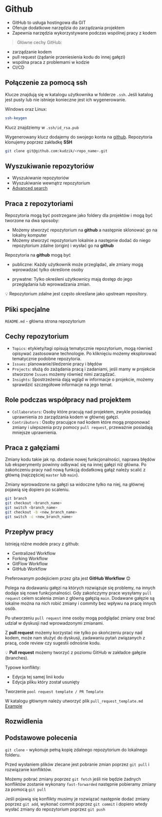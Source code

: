 # Github

- GitHub to usługa hostingowa dla GIT
- Oferuje dodatkowe narzędzia do zarządzania projektem
- Zapewnia narzędzia wykorzystywane podczas wspólnej pracy z kodem

> Główne cechy GitHub:

- zarządzanie kodem
- pull request (żądanie przeniesienia kodu do innej gałęzi)
- wspólna praca z problemami w kodzie
- CI/CD

## Połączenie za pomocą ssh

Klucze znajdują się w katalogu użytkownika w folderze `.ssh`. Jeśli katalog jest pusty lub nie istnieje konieczne jest ich wygenerowanie.

Windows oraz Linux:

```bash
ssh-keygen
```

Klucz znajdziemy w `.ssh/id_rsa.pub`

Wygenerowany klucz dodajemy do swojego konta na [github](https://github.com/settings/keys). Repozytoria klonujemy poprzez zakładkę **SSH**

```bash
git clone git@github.com:kudzik/<repo_name>.git
```

## Wyszukiwanie repozytoriów

- Wyszukiwanie repozytoriów
- Wyszukiwanie wewnątrz repozytorium
- [Advanced search](https://github.com/search/advanced)

## Praca z repozytoriami

Repozytoria mogą być postrzegane jako foldery dla projektów i mogą być tworzone na dwa sposoby:

- Możemy stworzyć repozytorium na **github** a następnie sklonować go na lokalny komputer
- Możemy stworzyć repozytorium lokalnie a następnie dodać do niego repozytorium zdalne (origin) i wysłać go na **github**

Repozytoria na **github** mogą być

- publiczne:
Każdy użytkownik może przeglądać, ale zmiany mogą wprowadzać tylko określone osoby

- prywatne:
Tylko określeni użytkownicy mają dostęp do jego przeglądania lub wprowadzania zmian.

:bulb: Repozytorium zdalne jest często określane jako upstream repository.

## Pliki specjalne

`README.md` - główna strona repozytorium

<!-- `CODEOWNERS` - plik z danymi właścicieli kodu. Dzięki dodaniu pliku osoby które są w nim wymienione otrzymają automatyczne powiadomienie gdy zostanie wykonane żądanie `pull request`

```markdown
* @github_username
/docs/ @github_username
``` -->

## Cechy repozytorium

- `Topics`: etykiety/tagi opisują tematycznie repozytorium, mogą również opisywać zastosowane technologie. Po kliknięciu możemy eksplorować tematycznie podobne repozytoria.
- `Issues`: planowanie/śledzenie pracy i błędów
- `Projects`: służą do zażądania pracą i zadaniami, jeśli mamy w projekcie stworzone `Issues` możemy również nimi zarządzać.
- `Insights`: Spostrzeżenia dają wgląd w informacje o projekcie, możemy sprawdzić szczegółowe informacje na jego temat.

## Role podczas współpracy nad projektem

- `Collaborators`: Osoby które pracują nad projektem, zwykle posiadają uprawnienia zo zarządzania kodem w głównej gałęzi.
- `Contributors` : Osoby pracujące nad kodem które mogą proponować zmiany i ulepszenia przy pomocy `pull request`, przeważnie posiadają mniejsze uprawnienia.

## Praca z gałęziami

Zmiany kodu takie jak np. dodanie nowej funkcjonalności, naprawa błędów lub eksperymenty powinny odbywać się na innej gałęzi niż główna. Po zakończeniu pracy nad nową funkcją dodatkową gałąź należy scalić z główną (najczęściej `master` lub `main`).

Zmiany wprowadzone na gałęzi sa widoczne tylko na niej, na głównej pojawią się dopiero po scaleniu.

```bash
git branch
git checkout <branch_name>
git switch <branch_name>
git checkout -b <new_branch_name>
git switch -c <new_branch_name>
```

## Przepływ pracy

Istnieją różne modele pracy z github:

- Centralized Workflow
- Forking Workflow
- GitFlow Workflow
- GitHub Workflow

Preferowanym podejściem przez gita jest **GitHub Workflow** :blush:

Polega na dodawaniu gałęzi na których rozwiązuje się problemy, na innych dodaje się nowe funkcjonalności. Gdy zakończymy prace wysyłamy `pull request` celem scalenia zmian z główną gałęzią `main`. Dodawane gałęzie są lokalne można na nich robić zmiany i commity bez wpływu na pracę innych osób.

Po utworzeniu `pull request` inne osoby mogą podglądać zmiany oraz brać udział w dyskusji nad wprowadzonymi zmianami.

Z **pull request** możemy korzystać nie tylko po skończeniu pracy nad kodem, może nam służyć do dyskusji, zadawaniu pytań związanych z pracą, code review czy sugestii odnośnie kodu.

:bulb: **Pull request** możemy tworzyć z poziomu GitHub w zakładce gałęzie (branches).

Typowe konflikty:

- Edycja tej samej linii kodu
- Edycja pliku który został usunięty

Tworzenie `pool request template / PR Template`

W katalogu głównym należy utworzyć plik `pull_request_template.md` [Example](https://github.com/kudzik/Study-Notes/blob/main/Git%20and%20Github/Files_Example/pull_request_template.md)

## Rozwidlenia

## Podstawowe polecenia

`git clone` - wykonuje pełną kopię zdalnego repozytorium do lokalnego folderu.

Przed wysłaniem plików zlecane jest pobranie zmian poprzez `git pull` i rozwiązanie konfliktów.

Możemy pobrać zmiany poprzez `git fetch` jeśli nie będzie żadnych konfliktów zostanie wykonany `fast-forwarded` następnie pobieramy zmiany za pomocą `git pull`

Jeśli pojawią się konflikty musimy je rozwiązać następnie dodać zmiany poprzez `git add`, wykonać commit poprzez `git commit` i dopiero wtedy wysłać zmiany do repozytorium poprzez `git push`
